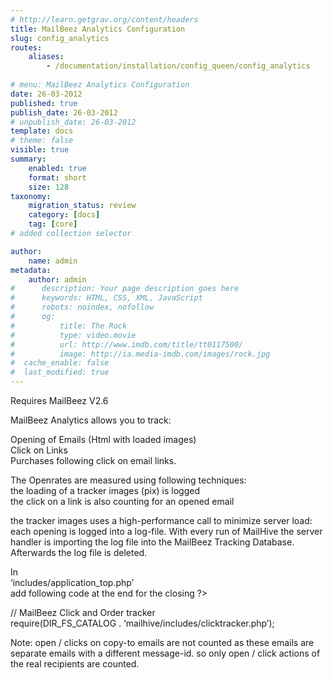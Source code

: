 ```yaml
---
# http://learn.getgrav.org/content/headers
title: MailBeez Analytics Configuration
slug: config_analytics
routes:
    aliases:
        - /documentation/installation/config_queen/config_analytics
        
# menu: MailBeez Analytics Configuration
date: 26-03-2012
published: true
publish_date: 26-03-2012
# unpublish_date: 26-03-2012
template: docs
# theme: false
visible: true
summary:
    enabled: true
    format: short
    size: 128
taxonomy:
    migration_status: review
    category: [docs]
    tag: [core]
# added collection selector

author:
    name: admin
metadata:
    author: admin
#      description: Your page description goes here
#      keywords: HTML, CSS, XML, JavaScript
#      robots: noindex, nofollow
#      og:
#          title: The Rock
#          type: video.movie
#          url: http://www.imdb.com/title/tt0117500/
#          image: http://ia.media-imdb.com/images/rock.jpg
#  cache_enable: false
#  last_modified: true
---
```


Requires MailBeez V2.6

MailBeez Analytics allows you to track:

Opening of Emails (Html with loaded images)  
 Click on Links  
 Purchases following click on email links.

The Openrates are measured using following techniques:  
 the loading of a tracker images (pix) is logged  
 the click on a link is also counting for an opened email

the tracker images uses a high-performance call to minimize server load: each opening is logged into a log-file. With every run of MailHive the server handler is importing the log file into the MailBeez Tracking Database. Afterwards the log file is deleted.

In  
 ‘includes/application\_top.php’  
 add following code at the end for the closing ?>

// MailBeez Click and Order tracker  
 require(DIR\_FS\_CATALOG . ‘mailhive/includes/clicktracker.php’);

Note: open / clicks on copy-to emails are not counted as these emails are separate emails with a different message-id. so only open / click actions of the real recipients are counted.
